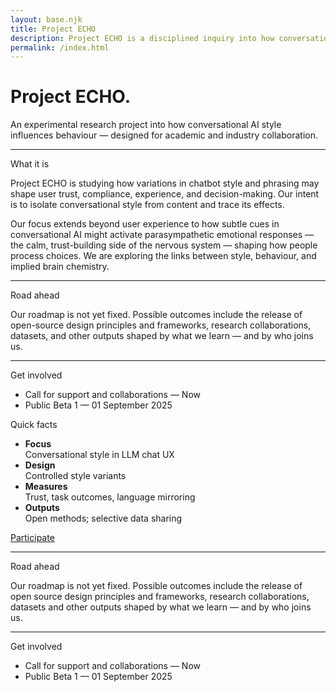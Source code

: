 ```yaml
---
layout: base.njk
title: Project ECHO
description: Project ECHO is a disciplined inquiry into how conversational AI style influences behaviour.
permalink: /index.html
---
```


<div class="col span-12">
  <h1>Project ECHO.</h1>
  <p class="lede">An experimental research project into how conversational AI style influences behaviour — designed for academic and industry collaboration.</p>
  <hr class="rule">
</div>

<!-- ROW: left content + right callout -->
<div class="col span-9">
  <div class="kicker">What it is</div>
  <p>Project ECHO is studying how variations in chatbot style and phrasing may shape user trust, compliance, experience, and decision-making. Our intent is to isolate conversational style from content and trace its effects.</p>
  <p>Our focus extends beyond user experience to how subtle cues in conversational AI might activate parasympathetic emotional responses — the calm, trust-building side of the nervous system — shaping how people process choices. We are exploring the links between style, behaviour, and implied brain chemistry.</p>

  <hr class="rule">

  <div class="kicker">Road ahead</div>
  <p>Our roadmap is not yet fixed. Possible outcomes include the release of open-source design principles and frameworks, research collaborations, datasets, and other outputs shaped by what we learn — and by who joins us.</p>

  <hr class="rule">

  <div class="kicker">Get involved</div>
  <ul>
    <li>Call for support and collaborations — Now</li>
    <li>Public Beta 1 — 01 September 2025</li>
  </ul>
</div>

<div class="col span-3">
  <div class="callout">
    <div class="kicker">Quick facts</div>
    <ul class="list-plain">
      <li><strong>Focus</strong><br />Conversational style in LLM chat UX</li>
      <li><strong>Design</strong><br />Controlled style variants</li>
      <li><strong>Measures</strong><br />Trust, task outcomes, language mirroring</li>
      <li><strong>Outputs</strong><br />Open methods; selective data sharing</li>
    </ul>
    <p><a class="button" href="/participate/">Participate</a></p>
  </div>
</div>

<div class="col span-9"><hr class="rule"></div>
<div class="col span-9">
  <div class="kicker"> Road ahead</div>
  <p>Our roadmap is not yet fixed. Possible outcomes include the release of open source design principles and frameworks, research collaborations, datasets and other outputs shaped by what we learn — and by who joins us.</p>
</div>
<div class="col span-9"><hr class="rule"></div>
<div class="col span-9">
  <div class="kicker">Get involved</div>
  <ul>
    <li>Call for support and collaborations — Now</li> 
     <li>Public Beta 1 — 01 September 2025</li>
  </ul>
</div>
